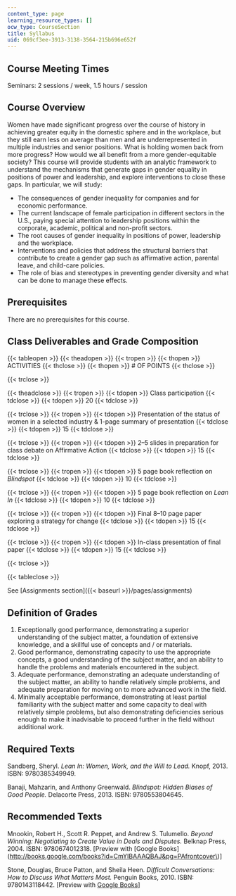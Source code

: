 ```yaml
---
content_type: page
learning_resource_types: []
ocw_type: CourseSection
title: Syllabus
uid: 069cf3ee-3913-3138-3564-215b696e652f
---
```


Course Meeting Times
--------------------

Seminars: 2 sessions / week, 1.5 hours / session

Course Overview
---------------

Women have made significant progress over the course of history in achieving greater equity in the domestic sphere and in the workplace, but they still earn less on average than men and are underrepresented in multiple industries and senior positions. What is holding women back from more progress? How would we all benefit from a more gender-equitable society? This course will provide students with an analytic framework to understand the mechanisms that generate gaps in gender equality in positions of power and leadership, and explore interventions to close these gaps. In particular, we will study:

*   The consequences of gender inequality for companies and for economic performance.
*   The current landscape of female participation in different sectors in the U.S., paying special attention to leadership positions within the corporate, academic, political and non-profit sectors.
*   The root causes of gender inequality in positions of power, leadership and the workplace.
*   Interventions and policies that address the structural barriers that contribute to create a gender gap such as affirmative action, parental leave, and child-care policies.
*   The role of bias and stereotypes in preventing gender diversity and what can be done to manage these effects.

Prerequisites
-------------

There are no prerequisites for this course.

Class Deliverables and Grade Composition
----------------------------------------

{{< tableopen >}}
{{< theadopen >}}
{{< tropen >}}
{{< thopen >}}
ACTIVITIES
{{< thclose >}}
{{< thopen >}}
# OF POINTS
{{< thclose >}}

{{< trclose >}}

{{< theadclose >}}
{{< tropen >}}
{{< tdopen >}}
Class participation
{{< tdclose >}}
{{< tdopen >}}
20
{{< tdclose >}}

{{< trclose >}}
{{< tropen >}}
{{< tdopen >}}
Presentation of the status of women in a selected industry & 1-page summary of presentation
{{< tdclose >}}
{{< tdopen >}}
15
{{< tdclose >}}

{{< trclose >}}
{{< tropen >}}
{{< tdopen >}}
2–5 slides in preparation for class debate on Affirmative Action
{{< tdclose >}}
{{< tdopen >}}
15
{{< tdclose >}}

{{< trclose >}}
{{< tropen >}}
{{< tdopen >}}
5 page book reflection on _Blindspot_
{{< tdclose >}}
{{< tdopen >}}
10
{{< tdclose >}}

{{< trclose >}}
{{< tropen >}}
{{< tdopen >}}
5 page book reflection on _Lean In_
{{< tdclose >}}
{{< tdopen >}}
10
{{< tdclose >}}

{{< trclose >}}
{{< tropen >}}
{{< tdopen >}}
Final 8–10 page paper exploring a strategy for change
{{< tdclose >}}
{{< tdopen >}}
15
{{< tdclose >}}

{{< trclose >}}
{{< tropen >}}
{{< tdopen >}}
In-class presentation of final paper
{{< tdclose >}}
{{< tdopen >}}
15
{{< tdclose >}}

{{< trclose >}}

{{< tableclose >}}

See [Assignments section]({{< baseurl >}}/pages/assignments)

Definition of Grades
--------------------

1.  Exceptionally good performance, demonstrating a superior understanding of the subject matter, a foundation of extensive knowledge, and a skillful use of concepts and / or materials.
2.  Good performance, demonstrating capacity to use the appropriate concepts, a good understanding of the subject matter, and an ability to handle the problems and materials encountered in the subject.
3.  Adequate performance, demonstrating an adequate understanding of the subject matter, an ability to handle relatively simple problems, and adequate preparation for moving on to more advanced work in the field.
4.  Minimally acceptable performance, demonstrating at least partial familiarity with the subject matter and some capacity to deal with relatively simple problems, but also demonstrating deficiencies serious enough to make it inadvisable to proceed further in the field without additional work.

Required Texts
--------------

Sandberg, Sheryl. _Lean In: Women, Work, and the Will to Lead._ Knopf, 2013. ISBN: 9780385349949. 

Banaji, Mahzarin, and Anthony Greenwald. _Blindspot: Hidden Biases of Good People._ Delacorte Press, 2013. ISBN: 9780553804645.

Recommended Texts
-----------------

Mnookin, Robert H., Scott R. Peppet, and Andrew S. Tulumello. _Beyond Winning: Negotiating to Create Value in Deals and Disputes._ Belknap Press, 2004. ISBN: 9780674012318. \[Preview with [Google Books](http://books.google.com/books?id=CmYIBAAAQBAJ&pg=PAfrontcover\)\]

Stone, Douglas, Bruce Patton, and Sheila Heen. _Difficult Conversations: How to Discuss What Matters Most._ Penguin Books, 2010. ISBN: 9780143118442. \[Preview with [Google Books](http://books.google.com/books?id=D5HxtvaRzdwC&pg=PAfrontcover)\]
